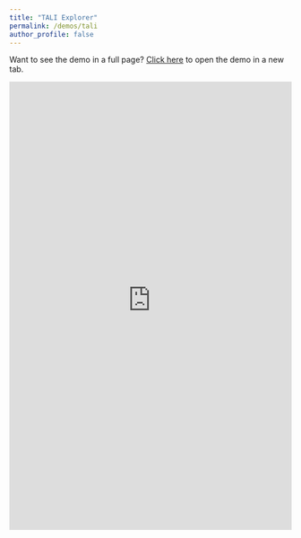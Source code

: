 ```yaml
---
title: "TALI Explorer"
permalink: /demos/tali
author_profile: false
---
```


<!-- Global site tag (gtag.js) - Google Analytics -->
<script async src="https://www.googletagmanager.com/gtag/js?id=UA-131324268-1"></script>
<script>
  window.dataLayer = window.dataLayer || [];
  function gtag(){dataLayer.push(arguments);}
  gtag('js', new Date());

  gtag('config', 'UA-131324268-1');
</script>

<p>Want to see the demo in a full page? <a href="https://947f72a73e66305f1d.gradio.live" target="_blank">Click here</a> to open the demo in a new tab.</p>

<iframe src="https://947f72a73e66305f1d.gradio.live" style="border:0px #ffffff none;" name="Tali Demo" scrolling="no" frameborder="1" marginheight="0px" marginwidth="0px" height="800px" width="100%" allowfullscreen></iframe>